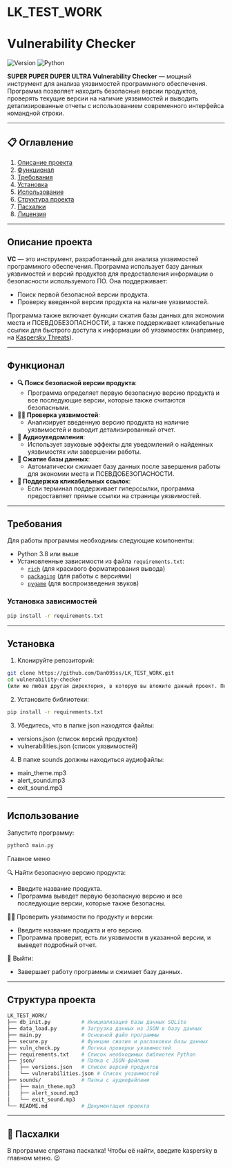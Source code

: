 # LK_TEST_WORK

# Vulnerability Checker

![Version](https://img.shields.io/badge/version-1.0-blue)
![Python](https://img.shields.io/badge/python-3.8%2B-blue)

**SUPER PUPER DUPER ULTRA Vulnerability Checker** — мощный инструмент для анализа уязвимостей программного обеспечения. Программа позволяет находить безопасные версии продуктов, проверять текущие версии на наличие уязвимостей и выводить детализированные отчеты с использованием современного интерфейса командной строки.

---

## 📋 Оглавление

1. [Описание проекта](#описание-проекта)
2. [Функционал](#функционал)
3. [Требования](#требования)
4. [Установка](#установка)
5. [Использование](#использование)
6. [Структура проекта](#структура-проекта)
7. [Пасхалки](#пасхалки)
8. [Лицензия](#лицензия)

---

## Описание проекта

**VC** — это инструмент, разработанный для анализа уязвимостей программного обеспечения. Программа использует базу данных уязвимостей и версий продуктов для предоставления информации о безопасности используемого ПО. Она поддерживает:

- Поиск первой безопасной версии продукта.
- Проверку введенной версии продукта на наличие уязвимостей.

Программа также включает функции сжатия базы данных для экономии места и ПСЕВДОБЕЗОПАСНОСТИ, а также поддерживает кликабельные ссылки для быстрого доступа к информации об уязвимостях (например, на [Kaspersky Threats](https://threats.kaspersky.com)).

---

## Функционал

- **🔍 Поиск безопасной версии продукта**:
   - Программа определяет первую безопасную версию продукта и все последующие версии, которые также считаются безопасными.
- **🕵️‍♂️ Проверка уязвимостей**:
   - Анализирует введенную версию продукта на наличие уязвимостей и выводит детализированный отчет.
- **🎵 Аудиоуведомления**:
   - Использует звуковые эффекты для уведомлений о найденных уязвимостях или завершении работы.
- **💾 Сжатие базы данных**:
   - Автоматически сжимает базу данных после завершения работы для экономии места и ПСЕВДОБЕЗОПАСНОСТИ.
- **🔗 Поддержка кликабельных ссылок**:
   - Если терминал поддерживает гиперссылки, программа предоставляет прямые ссылки на страницы уязвимостей.

---

## Требования

Для работы программы необходимы следующие компоненты:

- Python 3.8 или выше
- Установленные зависимости из файла `requirements.txt`:
  - [`rich`](https://pypi.org/project/rich/) (для красивого форматирования вывода)
  - [`packaging`](https://pypi.org/project/packaging/) (для работы с версиями)
  - [`pygame`](https://www.pygame.org/) (для воспроизведения звуков)

### Установка зависимостей

```bash
pip install -r requirements.txt
```

---

## Установка

1. Клонируйте репозиторий:

```bash
git clone https://github.com/Dan095ss/LK_TEST_WORK.git
cd vulnerability-checker
(или же любая другая директория, в которую вы вложите данный проект. По умолчанию: LK_TEST_WORK)
```

2. Установите библиотеки:

```bash
pip install -r requirements.txt
```

3. Убедитесь, что в папке json находятся файлы:
- versions.json (список версий продуктов)
- vulnerabilities.json (список уязвимостей)
4. В папке sounds должны находиться аудиофайлы:
- main_theme.mp3
- alert_sound.mp3
- exit_sound.mp3

---

## Использование

Запустите программу:

```bash
python3 main.py
```

Главное меню

🔍 Найти безопасную версию продукта:
  - Введите название продукта.
  - Программа выведет первую безопасную версию и все последующие версии, которые также безопасны.
    
🕵️‍♂️ Проверить уязвимости по продукту и версии:
  - Введите название продукта и его версию.
  - Программа проверит, есть ли уязвимости в указанной версии, и выведет подробный отчет.
    
🚪 Выйти:
  - Завершает работу программы и сжимает базу данных.

---

## Структура проекта

```bash
LK_TEST_WORK/
├── db_init.py          # Инициализация базы данных SQLite
├── data_load.py        # Загрузка данных из JSON в базу данных
├── main.py             # Основной файл программы
├── secure.py           # Функции сжатия и распаковки базы данных
├── vuln_check.py       # Логика проверки уязвимостей
├── requirements.txt    # Список необходимых библиотек Python
├── json/               # Папка с JSON-файлами
│   ├── versions.json   # Список версий продуктов
│   └── vulnerabilities.json # Список уязвимостей
├── sounds/             # Папка с аудиофайлами
│   ├── main_theme.mp3
│   ├── alert_sound.mp3
│   └── exit_sound.mp3
└── README.md           # Документация проекта
```

---

## 🎉 Пасхалки

В программе спрятана пасхалка! Чтобы её найти, введите kaspersky в главном меню. 😉

